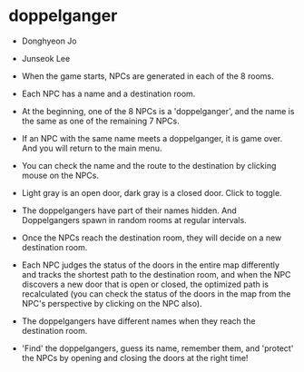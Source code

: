 # doppelganger
- Donghyeon Jo
- Junseok Lee

- When the game starts, NPCs are generated in each of the 8 rooms. 
- Each NPC has a name and a destination room.
- At the beginning, one of the 8 NPCs is a 'doppelganger', and the name is the same as one of the remaining 7 NPCs.
- If an NPC with the same name meets a doppelganger, it is game over. And you will return to the main menu.
- You can check the name and the route to the destination by clicking mouse on the NPCs.
- Light gray is an open door, dark gray is a closed door. Click to toggle.
- The doppelgangers have part of their names hidden. And Doppelgangers spawn in random rooms at regular intervals.

- Once the NPCs reach the destination room, they will decide on a new destination room.
- Each NPC judges the status of the doors in the entire map differently and tracks the shortest path to the destination room, 
and when the NPC discovers a new door that is open or closed, the optimized path is recalculated 
(you can check the status of the doors in the map from the NPC's perspective by clicking on the NPC also).
- The doppelgangers have different names when they reach the destination room.

- 'Find' the doppelgangers, guess its name, remember them, and 'protect' the NPCs by opening and closing the doors at the right time!